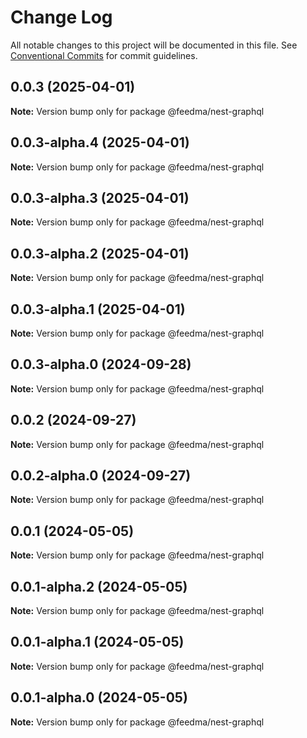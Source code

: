 # Change Log

All notable changes to this project will be documented in this file.
See [Conventional Commits](https://conventionalcommits.org) for commit guidelines.

## 0.0.3 (2025-04-01)

**Note:** Version bump only for package @feedma/nest-graphql





## 0.0.3-alpha.4 (2025-04-01)

**Note:** Version bump only for package @feedma/nest-graphql





## 0.0.3-alpha.3 (2025-04-01)

**Note:** Version bump only for package @feedma/nest-graphql





## 0.0.3-alpha.2 (2025-04-01)

**Note:** Version bump only for package @feedma/nest-graphql





## 0.0.3-alpha.1 (2025-04-01)

**Note:** Version bump only for package @feedma/nest-graphql





## 0.0.3-alpha.0 (2024-09-28)

**Note:** Version bump only for package @feedma/nest-graphql





## 0.0.2 (2024-09-27)

**Note:** Version bump only for package @feedma/nest-graphql





## 0.0.2-alpha.0 (2024-09-27)

**Note:** Version bump only for package @feedma/nest-graphql





## 0.0.1 (2024-05-05)

**Note:** Version bump only for package @feedma/nest-graphql





## 0.0.1-alpha.2 (2024-05-05)

**Note:** Version bump only for package @feedma/nest-graphql





## 0.0.1-alpha.1 (2024-05-05)

**Note:** Version bump only for package @feedma/nest-graphql





## 0.0.1-alpha.0 (2024-05-05)

**Note:** Version bump only for package @feedma/nest-graphql
